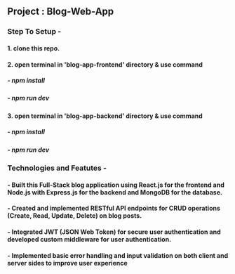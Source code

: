 ## Project : Blog-Web-App
### Step To Setup -
#### 1. clone this repo.
#### 2. open terminal in 'blog-app-frontend' directory & use command
##### - npm install
##### - npm run dev
#### 3. open terminal in 'blog-app-backend' directory & use command
##### - npm install
##### - npm run dev


### Technologies and Featutes -

#### - Built this Full-Stack blog application using React.js for the frontend and Node.js with Express.js for the backend and MongoDB for the database.
#### - Created and implemented RESTful API endpoints for CRUD operations (Create, Read, Update, Delete) on blog posts.
#### - Integrated JWT (JSON Web Token) for secure user authentication and developed custom middleware for user authentication.
#### - Implemented basic error handling and input validation on both client and server sides to improve user experience
